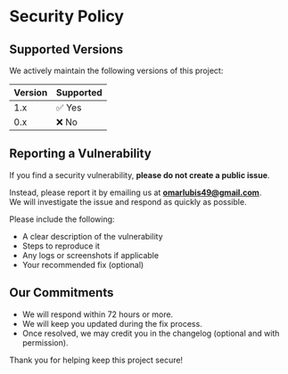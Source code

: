 # Security Policy

## Supported Versions

We actively maintain the following versions of this project:

| Version | Supported          |
| ------- | ------------------ |
| 1.x     | ✅ Yes              |
| 0.x     | ❌ No               |

## Reporting a Vulnerability

If you find a security vulnerability, **please do not create a public issue**.

Instead, please report it by emailing us at **omarlubis49@gmail.com**.  
We will investigate the issue and respond as quickly as possible.

Please include the following:
- A clear description of the vulnerability
- Steps to reproduce it
- Any logs or screenshots if applicable
- Your recommended fix (optional)

## Our Commitments

- We will respond within 72 hours or more.
- We will keep you updated during the fix process.
- Once resolved, we may credit you in the changelog (optional and with permission).

Thank you for helping keep this project secure!
